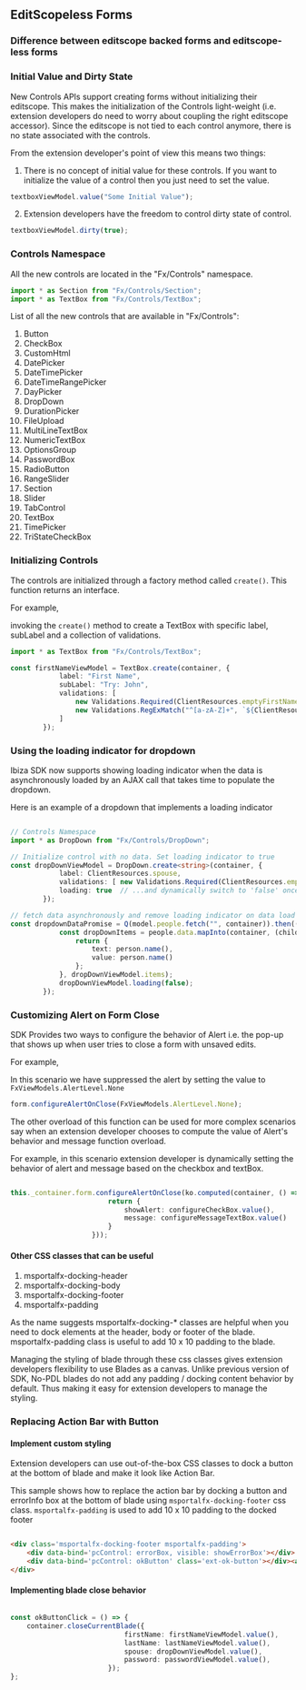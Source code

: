 
<a name="editscopeless-forms"></a>
## EditScopeless Forms

<a name="editscopeless-forms-difference-between-editscope-backed-forms-and-editscope-less-forms"></a>
### Difference between editscope backed forms and editscope-less forms

<a name="editscopeless-forms-initial-value-and-dirty-state"></a>
### Initial Value and Dirty State

New Controls APIs support creating forms without initializing their editscope. This makes the initialization of the Controls light-weight (i.e. extension developers do need to worry about coupling the right editscope accessor).
Since the editscope is not tied to each control anymore, there is no state associated with the controls. 

From the extension developer's point of view this means two things:

1. There is no concept of initial value for these controls. If you want to initialize the value of a control then you just need to set the value.

```ts
textboxViewModel.value("Some Initial Value");
```  

2. Extension developers have the freedom to control dirty state of control. 

```ts
textboxViewModel.dirty(true);
```  
 

<a name="editscopeless-forms-controls-namespace"></a>
### Controls Namespace

All the new controls are located in the "Fx/Controls" namespace.

```ts
import * as Section from "Fx/Controls/Section";
import * as TextBox from "Fx/Controls/TextBox";
``` 

List of all the new controls that are available in "Fx/Controls":

1. Button
1. CheckBox
1. CustomHtml
1. DatePicker
1. DateTimePicker
1. DateTimeRangePicker
1. DayPicker
1. DropDown
1. DurationPicker
1. FileUpload
1. MultiLineTextBox
1. NumericTextBox
1. OptionsGroup
1. PasswordBox
1. RadioButton
1. RangeSlider
1. Section
1. Slider
1. TabControl
1. TextBox
1. TimePicker
1. TriStateCheckBox

<a name="editscopeless-forms-initializing-controls"></a>
### Initializing Controls

The controls are initialized through a factory method called `create()`. This function returns an interface. 

For example,

invoking the `create()` method to create a TextBox with specific label, subLabel and a collection of validations.

```ts
import * as TextBox from "Fx/Controls/TextBox";

const firstNameViewModel = TextBox.create(container, {
            label: "First Name",
            subLabel: "Try: John",
            validations: [
                new Validations.Required(ClientResources.emptyFirstName),
                new Validations.RegExMatch("^[a-zA-Z]+", `${ClientResources.startsWithLetterValidationMessage} <a href="https://www.bing.com/search?q=Personal+names+around+the+world" target="_blank">${ClientResources.clickForMoreInfo}</a>`)
            ]
        });
```

<a name="editscopeless-forms-using-the-loading-indicator-for-dropdown"></a>
### Using the loading indicator for dropdown

Ibiza SDK now supports showing loading indicator when the data is asynchronously loaded by an AJAX call that takes time to populate the dropdown.

Here is an example of a dropdown that implements a loading indicator

```ts

// Controls Namespace
import * as DropDown from "Fx/Controls/DropDown";

// Initialize control with no data. Set loading indicator to true
const dropDownViewModel = DropDown.create<string>(container, {
            label: ClientResources.spouse,
            validations: [ new Validations.Required(ClientResources.emptySpouse) ],
            loading: true  // ...and dynamically switch to 'false' once the dropdown items are loaded.
        });

// fetch data asynchronously and remove loading indicator on data load
const dropdownDataPromise = Q(model.people.fetch("", container)).then((people) => {
            const dropDownItems = people.data.mapInto(container, (childLifetime: MsPortalFx.Base.LifetimeManager, person: SamplesExtension.DataModels.Person) => {
                return {
                    text: person.name(),
                    value: person.name()
                };
            }, dropDownViewModel.items);
            dropDownViewModel.loading(false);
        });
```

<a name="editscopeless-forms-customizing-alert-on-form-close"></a>
### Customizing Alert on Form Close

SDK Provides two ways to configure the behavior of Alert i.e. the pop-up that shows up when user tries to close a form with unsaved edits. 

For example, 

In this scenario we have suppressed the alert by setting the value to `FxViewModels.AlertLevel.None`

```ts
form.configureAlertOnClose(FxViewModels.AlertLevel.None);
```

The other overload of this function can be used for more complex scenarios say when an extension developer chooses to compute the value of Alert's behavior and message function overload.

For example, in this scenario extension developer is dynamically setting the behavior of alert and message based on the checkbox and textBox.

```ts

this._container.form.configureAlertOnClose(ko.computed(container, () => {
                        return {
                            showAlert: configureCheckBox.value(),
                            message: configureMessageTextBox.value()
                        }
                    }));

```

<a name="editscopeless-forms-customizing-alert-on-form-close-other-css-classes-that-can-be-useful"></a>
#### Other CSS classes that can be useful

1. msportalfx-docking-header
1. msportalfx-docking-body
1. msportalfx-docking-footer
1. msportalfx-padding

As the name suggests msportalfx-docking-* classes are helpful when you need to dock elements at the header, body or footer of the blade. 
msportalfx-padding class is useful to add 10 x 10 padding to the blade.

Managing the styling of blade through these css classes gives extension developers flexibility to use Blades as a canvas.
Unlike previous version of SDK, No-PDL blades do not add any padding / docking content behavior by default. Thus making it easy for extension developers to manage the styling.

<a name="editscopeless-forms-replacing-action-bar-with-button"></a>
### Replacing Action Bar with Button

<a name="editscopeless-forms-replacing-action-bar-with-button-implement-custom-styling"></a>
#### Implement custom styling

Extension developers can use out-of-the-box CSS classes to dock a button at the bottom of blade and make it look like Action Bar.

This sample shows how to replace the action bar by docking a button and errorInfo box at the bottom of blade using `msportalfx-docking-footer` css class.
`msportalfx-padding` is used to add 10 x 10 padding to the docked footer

```html

<div class='msportalfx-docking-footer msportalfx-padding'>
    <div data-bind='pcControl: errorBox, visible: showErrorBox'></div>
    <div data-bind='pcControl: okButton' class='ext-ok-button'></div><a>Link</a>
</div>

```

<a name="editscopeless-forms-replacing-action-bar-with-button-implementing-blade-close-behavior"></a>
#### Implementing blade close behavior

```ts

const okButtonClick = () => {
    container.closeCurrentBlade({
                            firstName: firstNameViewModel.value(),
                            lastName: lastNameViewModel.value(),
                            spouse: dropDownViewModel.value(),
                            password: passwordViewModel.value(),
                        });
};
```